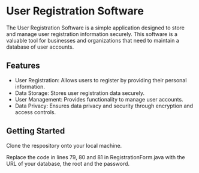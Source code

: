 # User Registration Software

The User Registration Software is a simple application designed to store and manage user registration information securely. This software is a valuable tool for businesses and organizations that need to maintain a database of user accounts.

## Features

- User Registration: Allows users to register by providing their personal information.
- Data Storage: Stores user registration data securely.
- User Management: Provides functionality to manage user accounts.
- Data Privacy: Ensures data privacy and security through encryption and access controls.

## Getting Started

Clone the respository onto your local machine.

Replace the code in lines 79, 80 and 81 in RegistrationForm.java with the URL of your database, the root and the password. 
